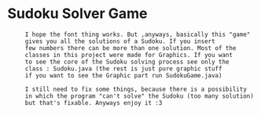 # Sudoku Solver Game
         I hope the font thing works. But ,anyways, basically this "game"
         gives you all the solutions of a Sudoku. If you insert
         few numbers there can be more than one solution. Most of the
         classes in this project were made for Graphics. If you want
         to see the core of the Sudoku solving process see only the
         class : Sudoku.java (the rest is just pure graphic stuff
         if you want to see the Graphic part run SudokuGame.java)

         I still need to fix some things, because there is a possibility
         in which the program "can't solve" the Sudoku (too many solution)
         but that's fixable. Anyways enjoy it :3
         
         
      
